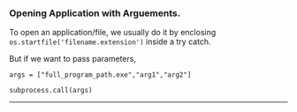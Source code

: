 ### Opening Application with Arguements.

To open an application/file, we usually do it by enclosing `os.startfile('filename.extension')` inside a try catch.

But if we want to pass parameters,

`args = ["full_program_path.exe","arg1","arg2"]`

`subprocess.call(args)`

***
